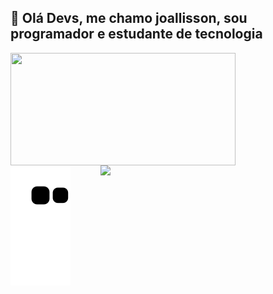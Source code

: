 ## 👋 Olá Devs, me chamo joallisson, sou programador e estudante de tecnologia

<div align="left">
  <a href="https://github.com/Joallisson"/>
  <img align="left" height="180em" width="360em" src="https://github-readme-stats.vercel.app/api?username=Joallisson&show_icons=true&theme=dark&include_all_commits=true&count_private=true"/>
  <img align="right" width="360em" src="https://github-readme-stats.vercel.app/api/top-langs/?username=Joallisson&layout=compact&langs_count=7&theme=dark"/>
</div>



 
 ![Snake animation](https://github.com/Joallisson/Joallisson/blob/output/github-contribution-grid-snake.svg)
